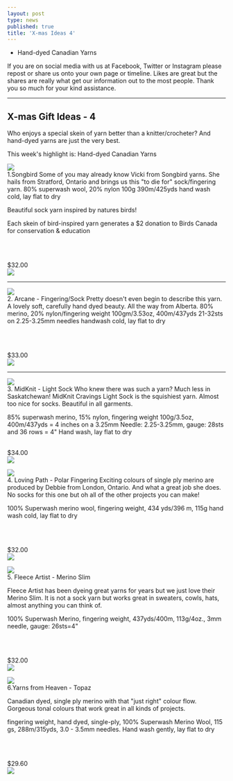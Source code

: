 ```yaml
---
layout: post
type: news
published: true
title: 'X-mas Ideas 4'
---
```


- Hand-dyed Canadian Yarns

If you are on social media with us at Facebook, Twitter or Instagram please repost or share us onto your own page or timeline. Likes are great but the shares are really what get our information out to the most people. Thank you so much for your kind assistance.
<hr />

<h2>X-mas Gift Ideas - 4</h2>

Who enjoys a special skein of yarn better than a knitter/crocheter? And hand-dyed yarns are just the very best.

This week's highlight is: Hand-dyed Canadian Yarns

<a href="https://www.woolandsilkcoshop.com/products/songbird"><img src="/img/songbird.jpg"></a><br />
1.Songbird Some of you may already know Vicki from Songbird yarns. She hails from Stratford, Ontario and brings us this "to die for" sock/fingering yarn. 80% superwash wool, 20% nylon 100g 390m/425yds hand wash cold, lay flat to dry

Beautiful sock yarn inspired by natures birds!

Each skein of bird-inspired yarn generates a $2 donation to Birds Canada for conservation & education

<br /><br />

$32.00<br />
<a href="https://www.woolandsilkcoshop.com/products/songbird"><img src="/img/songbird_btn.png"></a><br />
<hr />

<a href="https://www.woolandsilkcoshop.com/products/80-20-merino-nylon-fingering"><img src="/img/arcane.jpg"></a><br />
2. Arcane - Fingering/Sock Pretty doesn't even begin to describe this yarn. A lovely soft, carefully hand dyed beauty. All the way from Alberta. 80% merino, 20% nylon/fingering weight 100gm/3.53oz, 400m/437yds 21-32sts on 2.25-3.25mm needles handwash cold, lay flat to dry

<br /><br />

$33.00<br />
<a href="https://www.woolandsilkcoshop.com/products/80-20-merino-nylon-fingering"><img src="/img/arcane_button.png"></a><br />

<hr>

<a href="https://www.woolandsilkcoshop.com/products/sweet-sock)"><img src="/img/midknit.jpg"></a><br />
3. MidKnit - Light Sock Who knew there was such a yarn? Much less in Saskatchewan! MidKnit Cravings Light Sock is the squishiest yarn. Almost too nice for socks. Beautiful in all garments.

85% superwash merino, 15% nylon, fingering weight 100g/3.5oz, 400m/437yds = 4 inches on a 3.25mm Needle: 2.25-3.25mm, gauge: 28sts and 36 rows = 4" Hand wash, lay flat to dry
<br /><br />

$34.00<br />
<a href="https://www.woolandsilkcoshop.com/products/sweet-sock"><img src="/img/midknit_btn.png"></a><br />

<a href="https://www.woolandsilkcoshop.com/products/polar-fingering"><img src="/img/polar.jpg"></a><br />
4. Loving Path - Polar Fingering Exciting colours of single ply merino are produced by Debbie from London, Ontario. And what a great job she does. No socks for this one but oh all of the other projects you can make!

100% Superwash merino wool, fingering weight, 434 yds/396 m, 115g hand wash cold, lay flat to dry

<br /><br />

$32.00<br />
<a href="https://www.woolandsilkcoshop.com/products/polar-fingering"><img src="/img/polar_btn.png"></a><br />

<a href="https://www.woolandsilkcoshop.com/products/merino-slim"><img src="/img/fleece.jpg"></a><br />
5. Fleece Artist - Merino Slim

Fleece Artist has been dyeing great yarns for years but we just love their Merino Slim. It is not a sock yarn but works great in sweaters, cowls, hats, almost anything you can think of.

100% Superwash Merino, fingering weight, 437yds/400m, 113g/4oz., 3mm needle, gauge: 26sts=4"

<br /><br />

$32.00<br />
<a href="https://www.woolandsilkcoshop.com/products/merino-slim"><img src="/img/fleece_btn.png"></a><br />

<a href="https://www.woolandsilkcoshop.com/products/topaz"><img src="/img/topaz.jpg"></a><br />
6.Yarns from Heaven - Topaz

Canadian dyed, single ply merino with that "just right" colour flow. Gorgeous tonal colours that work great in all kinds of projects.

fingering weight, hand dyed, single-ply, 100% Superwash Merino Wool, 115 gs, 288m/315yds, 3.0 - 3.5mm needles. Hand wash gently, lay flat to dry

<br /><br />

$29.60<br />
<a href="https://www.woolandsilkcoshop.com/products/topaz"><img src="/img/topaz_btn.png"></a><br />
